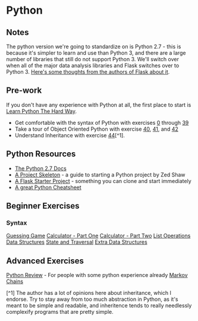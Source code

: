 # Python

## Notes
The python version we're going to standardize on is Python 2.7 - this is because it's simpler to learn and use than Python 3, and there are a large number of libraries that still do not support Python 3. We'll switch over when all of the major data analysis libraries and Flask switches over to Python 3. [Here's some thoughts from the authors of Flask about it](http://flask.pocoo.org/docs/0.10/python3/).

## Pre-work
If you don't have any experience with Python at all, the first place to start is [Learn Python The Hard Way](http://learnpythonthehardway.org/book/).

* Get comfortable with the syntax of Python with exercises [0](http://learnpythonthehardway.org/book/ex0.html) through [39](http://learnpythonthehardway.org/book/ex39.html)
* Take a tour of Object Oriented Python with exercise [40](http://learnpythonthehardway.org/book/ex40.html), [41](http://learnpythonthehardway.org/book/ex41.html), and [42](http://learnpythonthehardway.org/book/ex42.html)
* Understand Inheritance with exercise [44](http://learnpythonthehardway.org/book/ex44.html)[^1].

## Python Resources


* [The Python 2.7 Docs](https://docs.python.org/2.7/)
* [A Project Skeleton](http://learnpythonthehardway.org/book/ex46.html) - a guide to starting a Python project by Zed Shaw
* [A Flask Starter Project](https://github.com/TradecraftEngineering/flask-starter) - something you can clone and start immediately
* [A great Python Cheatsheet](http://overapi.com/python/)



## Beginner Exercises

### Syntax
[Guessing Game](/guessing_game)
[Calculator - Part One](/calculator)
[Calculator - Part Two](/calculator_2)
[List Operations](/list_operations)
[Data Structures](/data_structures)
[State and Traversal](/counts_and_traversal)
[Extra Data Structures](/data_structures_2)

## Advanced Exercises
[Python Review](/experienced_python_users_review) - For people with some python experience already
[Markov Chains](/markov_chains)




[^1] The author has a lot of opinions here about inheritance, which I endorse. Try to stay away from too much abstraction in Python, as it's meant to be simple and readable, and inheritence tends to really needlessly complexify programs that are pretty simple.